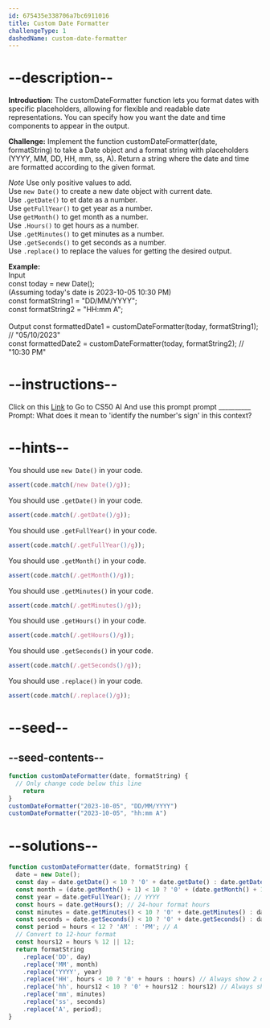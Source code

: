 ```yaml
---
id: 675435e338706a7bc6911016
title: Custom Date Formatter
challengeType: 1
dashedName: custom-date-formatter
---
```


# --description--

**Introduction:**
The customDateFormatter function lets you format dates with specific placeholders, allowing for flexible and readable date representations. You can specify how you want the date and time components to appear in the output.
<br>

**Challenge:**
Implement the function customDateFormatter(date, formatString) to take a Date object and a format string with placeholders (YYYY, MM, DD, HH, mm, ss, A). Return a string where the date and time are formatted according to the given format.

*Note*
Use only positive values to add. <br>
Use `new Date()` to create a new date object with current date. <br>
Use `.getDate()` to et date as a number. <br>
Use `getFullYear()` to get year as a number. <br>
Use `getMonth()` to get month as a number. <br>
Use `.Hours()` to get hours as a number. <br>
Use `.getMinutes()` to get minutes as a number. <br>
Use `.getSeconds()` to get seconds as a number. <br>
Use `.replace()` to replace the values for getting the desired output.

**Example:**
<br>
Input <br>
const today = new Date(); <br>
(Assuming today's date is 2023-10-05 10:30 PM) <br>
const formatString1 = "DD/MM/YYYY"; <br>
const formatString2 = "HH:mm A"; <br>
<br>
Output
const formattedDate1 = customDateFormatter(today, formatString1); // "05/10/2023" <br>
const formattedDate2 = customDateFormatter(today, formatString2); // "10:30 PM"

# --instructions--

Click on this <a href = "https://cs50.ai/chat">Link</a>  to Go to CS50 AI 
And use this prompt prompt __________
Prompt: What does it mean to 'identify the number's sign' in this context?

# --hints--

You should use `new Date()` in your code.

```js
assert(code.match(/new Date()/g));
```

You should use `.getDate()`  in your code.

```js
assert(code.match(/.getDate()/g));
```

You should use `.getFullYear()`  in your code.

```js
assert(code.match(/.getFullYear()/g));
```

You should use `.getMonth()`  in your code.

```js
assert(code.match(/.getMonth()/g));
```

You should use `.getMinutes()`  in your code.

```js
assert(code.match(/.getMinutes()/g));
```

You should use `.getHours()`  in your code.

```js
assert(code.match(/.getHours()/g));
```

You should use `.getSeconds()`  in your code.

```js
assert(code.match(/.getSeconds()/g));
```

You should use `.replace()`  in your code.

```js
assert(code.match(/.replace()/g));
```

# --seed--
## --seed-contents--

```js
function customDateFormatter(date, formatString) {
  // Only change code below this line
	return
}
customDateFormatter("2023-10-05", "DD/MM/YYYY")
customDateFormatter("2023-10-05", "hh:mm A")
```

# --solutions--

```js
function customDateFormatter(date, formatString) {
  date = new Date();
  const day = date.getDate() < 10 ? '0' + date.getDate() : date.getDate(); // DD
  const month = (date.getMonth() + 1) < 10 ? '0' + (date.getMonth() + 1) : (date.getMonth() + 1); // MM
  const year = date.getFullYear(); // YYYY
  const hours = date.getHours(); // 24-hour format hours
  const minutes = date.getMinutes() < 10 ? '0' + date.getMinutes() : date.getMinutes(); // mm
  const seconds = date.getSeconds() < 10 ? '0' + date.getSeconds() : date.getSeconds(); // ss
  const period = hours < 12 ? 'AM' : 'PM'; // A
  // Convert to 12-hour format
  const hours12 = hours % 12 || 12;
  return formatString
    .replace('DD', day)
    .replace('MM', month)
    .replace('YYYY', year)
    .replace('HH', hours < 10 ? '0' + hours : hours) // Always show 2 digits for HH in 24-hour format
    .replace('hh', hours12 < 10 ? '0' + hours12 : hours12) // Always show 2 digits for hh in 12-hour format
    .replace('mm', minutes)
    .replace('ss', seconds)
    .replace('A', period);
}
```
